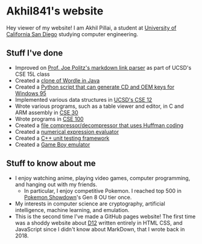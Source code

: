 # Akhil841's website
Hey viewer of my website! I am Akhil Pillai, a student at [University of California San Diego](https://ucsd.edu) studying computer engineering.
## Stuff I've done
* Improved on [Prof. Joe Politz's markdown link parser](https://github.com/Akhil841/markdown-parse) as part of UCSD's CSE 15L class
* Created a [clone of Wordle in Java](https://akhil841.github.io/wordle-clone/)
* Created a [Python script that can generate CD and OEM keys for Windows 95](https://github.com/Akhil841/win95prodkeygen)
* Implemented various data structures in [UCSD's CSE 12](https://github.com/Akhil841/CSE-12)
* Wrote various programs, such as a table viewer and editor, in C and ARM assembly in [CSE 30](https://github.com/Akhil841/CSE-30)
* Wrote programs in [CSE 100](https://github.com/Akhil841/CSE-100)
* Created a [file compressor/decompressor that uses Huffman coding](https://github.com/Akhil841/scale-cpp)
* Created a [numerical expression evaluator](https://github.com/Akhil841/nee)
* Created a [C++ unit testing framework](https://akhil841.github.io/penumbra)
* Created a [Game Boy emulator](https://akhil841.github.io/jasmine)

## Stuff to know about me
* I enjoy watching anime, playing video games, computer programming, and hanging out with my friends.
   * In particular, I enjoy competitive Pokemon. I reached top 500 in [Pokemon Showdown](play.pokemonshowdown.com)'s Gen 8 OU tier once.
* My interests in computer science are cryptography, artificial intelligence, machine learning, and emulation.
* This is the second time I've made a GitHub pages website! The first time was a shoddy website about [D12](https://en.wikipedia.org/wiki/D12) written entirely in HTML
CSS, and JavaScript since I didn't know about MarkDown, that I wrote back in 2018. 
